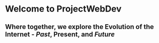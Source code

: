 # Welcome to **ProjectWebDev**
## Where together, we explore the Evolution of the Internet - *Past*, **Present**, and **_Future_**
